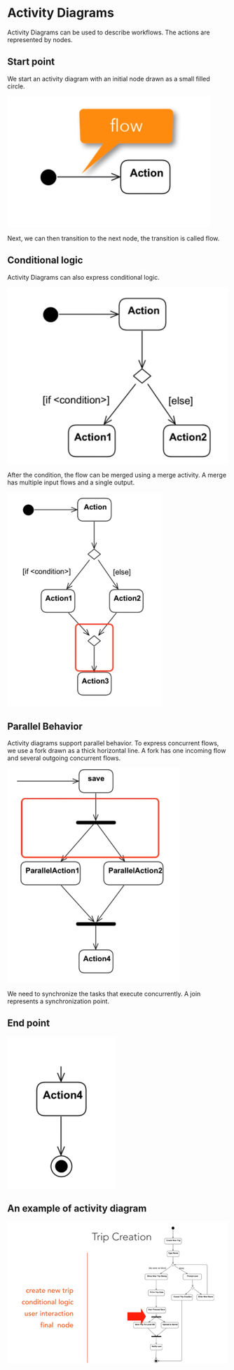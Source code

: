 # Activity Diagrams
Activity Diagrams can be used to describe workflows. The actions are represented by nodes. 

## Start point
We start an activity diagram with an initial node drawn as a small filled circle. 

![start_point](./images/start_point.png)

Next, we can then transition to the next node, the transition is called flow.

## Conditional logic
Activity Diagrams can also express conditional logic. 

![conditional_activity](./images/conditional_activity.png)

After the condition, the flow can be merged using a merge activity. A merge has multiple input flows and a single output.

![merge](./images/merge.png)

## Parallel Behavior
Activity diagrams support parallel behavior. To express concurrent flows, we use a fork drawn as a thick horizontal line. A fork has one incoming flow and several outgoing concurrent flows.

![concurrent](./images/concurrent.png)

We need to synchronize the tasks that execute concurrently. A join represents a synchronization point.

## End point

![endpoint](./images/endpoint.png)

## An example of activity diagram

![tripcreation](./images/tripcreation.png)